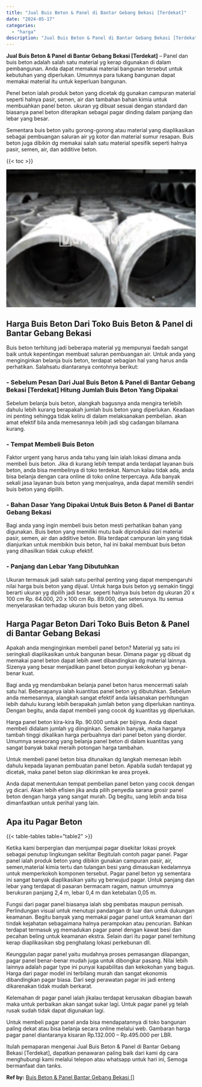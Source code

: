```yaml
---
title: "Jual Buis Beton & Panel di Bantar Gebang Bekasi [Terdekat]"
date: "2024-05-17"
categories: 
  - "harga"
description: "Jual Buis Beton & Panel di Bantar Gebang Bekasi [Terdekat]. Itulah pemaparan mengenai Jual Buis Beton & Panel di Bantar Gebang Bekasi [Terdekat], dapatkan..."
---
```


**Jual Buis Beton & Panel di Bantar Gebang Bekasi \[Terdekat\]** – Panel dan buis beton adalah salah satu material yg kerap digunakan di dalam pembangunan. Anda dapat memakai material bangunan tersebut untuk kebutuhan yang diperlukan. Umumnya para tukang bangunan dapat memakai material itu untuk keperluan bangunan.

Penel beton ialah produk beton yang dicetak dg gunakan campuran material seperti halnya pasir, semen, air dan tambahan bahan kimia untuk membuahkan panel beton. ukuran yg dibuat sesuai dengan standard dan biasanya panel beton diterapkan sebagai pagar dinding dalam panjang dan lebar yang besar.

Sementara buis beton yaitu gorong-gorong atau material yang diaplikasikan sebagai pembuangan saluran air yg kotor dan material sumur resapan. Buis beton juga dibikin dg memakai salah satu material spesifik seperti halnya pasir, semen, air, dan additive beton.

{{< toc >}}

![Jual Buis Beton & Panel di Bantar Gebang Bekasi [Terdekat]](/images/jual-panel-buis-beton-murah-45.png)

## Harga Buis Beton Dari Toko Buis Beton & Panel di Bantar Gebang Bekasi

Buis beton terhitung jadi beberapa material yg mempunyai faedah sangat baik untuk kepentingan membuat saluran pembuangan air. Untuk anda yang menginginkan belanja buis beton, terdapat sebagian hal yang harus anda perhatikan. Salahsatu diantaranya contohnya berikut:

### \- Sebelum Pesan Dari Jual Buis Beton & Panel di Bantar Gebang Bekasi \[Terdekat\] Hitung Jumlah Buis Beton Yang Dipakai

Sebelum belanja buis beton, alangkah bagusnya anda mengira terlebih dahulu lebih kurang berapakah jumlah buis beton yang diperlukan. Keadaan ini penting sehingga tidak keliru di dalam melaksanakan pembelian. akan amat efektif bila anda memesannya lebih jadi sbg cadangan bilamana kurang.

### \- Tempat Membeli Buis Beton

Faktor urgent yang harus anda tahu yang lain ialah lokasi dimana anda membeli buis beton. Jika di kurang lebih tempat anda terdapat layanan buis beton, anda bisa membelinya di toko terdekat. Namun kalau tidak ada, anda bisa belanja dengan cara online di toko online terpercaya. Ada banyak sekali jasa layanan buis beton yang menjualnya, anda dapat memilih sendiri buis beton yang dipilih.

### \- Bahan Dasar Yang Dipakai Untuk Buis Beton & Panel di Bantar Gebang Bekasi

Bagi anda yang ingin membeli buis beton mesti perhatikan bahan yang digunakan. Buis beton yang memiliki mutu baik diproduksi dari material pasir, semen, air dan additive beton. Bila terdapat campuran lain yang tidak dianjurkan untuk membikin buis beton, hal ini bakal membuat buis beton yang dihasilkan tidak cukup efektif.

### \- Panjang dan Lebar Yang Dibutuhkan

Ukuran termasuk jadi salah satu perihal penting yang dapat mempengaruhi nilai harga buis beton yang dijual. Untuk harga buis beton yg semakin tinggi berarti ukuran yg dipilih jadi besar. seperti halnya buis beton dg ukuran 20 x 100 cm Rp. 64.000, 20 x 100 cm Rp. 89.000, dan seterusnya. Itu semua menyelaraskan terhadap ukuran buis beton yang dibeli.

## Harga Pagar Beton Dari Toko Buis Beton & Panel di Bantar Gebang Bekasi

Apakah anda menginginkan membeli panel beton? Material yg satu ini seringkali diaplikasikan untuk bangunan besar. Dimana pagar yg dibuat dg memakai panel beton dapat lebih awet dibandingkan dg material lainnya. Sizenya yang besar menjadikan panel beton punyai kekokohan yg benar-benar kuat.

Bagi anda yg mendambakan belanja panel beton harus mencermati salah satu hal. Beberapanya ialah kuantitas panel beton yg dibutuhkan. Sebelum anda memesannya, alangkah sangat efektif anda laksanakan perhitungan lebih dahulu kurang lebih berapakah jumlah beton yang diperlukan nantinya. Dengan begitu, anda dapat membeli yang cocok dg kuantitas yg diperlukan.

Harga panel beton kira-kira Rp. 90.000 untuk per bijinya. Anda dapat membeli didalam jumlah yg diinginkan. Semakin banyak, maka harganya tambah tinggi dikalikan harga perbuahnya dari panel beton yang diorder. Umumnya seseorang yang belanja panel beton di dalam kuantitas yang sangat banyak bakal meraih potongan harga tambahan.

Untuk membeli panel beton bisa ditunaikan dg langkah memesan lebih dahulu kepada layanan pembuatan panel beton. Apabila sudah terdapat yg dicetak, maka panel beton siap dikirimkan ke area proyek.

Anda dapat menentukan tempat pembelian panel beton yang cocok dengan yg dicari. Akan lebih efisien jika anda pilih penyedia sarana grosir panel beton dengan harga yang sangat murah. Dg begitu, uang lebih anda bisa dimanfaatkan untuk perihal yang lain.

## Apa itu Pagar Beton

{{< table-tables table="table2" >}}

Ketika kami berpergian dan menjumpai pagar disekitar lokasi proyek sebagai penutup lingkungan seklitar Begitulah contoh pagar panel. Pagar panel ialah produk beton yang dibikin gunakan campuran pasir, air, semen,material kimia tertu dan tulangan besi yang dimasukan kedalamnya untuk memperkokoh komponen tersebut. Pagar panel beton yg sementara ini sangat banyak diaplikasikan yaitu yg berwujud pagar. Untuk panjang dan lebar yang terdapat di pasaran bermacam ragam, namun umumnya berukuran panjang 2,4 m, lebar 0,4 m dan ketebalan 0,05 m.

Fungsi dari pagar panel biasanya ialah sbg pembatas maupun pemisah. Perlindungan visual untuk menutupi pandangan dr luar dan untuk dukungan keamanan. Begitu banyak yang memakai pagar panel untuk keamanan dari tindak kejahatan sebagaimana halnya perampokan atau pencurian. Bahkan terdapat termasuk yg memadukan pagar panel dengan kawat besi dan pecahan beling untuk keamanan ekstra. Selain dari itu pagar panel terhitung kerap diaplikasikan sbg penghalang lokasi perkebunan dll.

Keunggulan pagar panel yaitu mudahnya proses pemasangan dilapangan, pagar panel benar-benar mudah juga untuk dibongkar pasang. Nilai lebih lainnya adalah pagar type ini punyai kapabilitas dan kekokohan yang bagus. Harga dari pagar model ini terbilang murah dan sangat ekonomis dibandingkan pagar biasa. Dari segi perawatan pagar ini jadi enteng dikarenakan tidak mudah berkarat.

Kelemahan dr pagar panel ialah jikalau terdapat kerusakan dibagian bawah maka untuk perbaikan akan sangat sukar lagi. Untuk pagar panel yg telah rusak sudah tidak dapat digunakan lagi.

Untuk membeli pagar panel anda bisa mendapatannya di toko bangunan paling dekat atau bisa belanja secara online melalui web. Gambaran harga pagar panel diantaranya kisaran Rp.132.000 – Rp.495.000 per LBR.

Itulah pemaparan mengenai Jual Buis Beton & Panel di Bantar Gebang Bekasi \[Terdekat\], dapatkan penawaran paling baik dari kami dg cara menghubungi kami melalui telepon atau whatsapp untuk hari ini, Semoga bermanfaat dan tanks.

**Ref by:** [Buis Beton & Panel Bantar Gebang Bekasi []](https://id.wikipedia.org/wiki/Buis)
